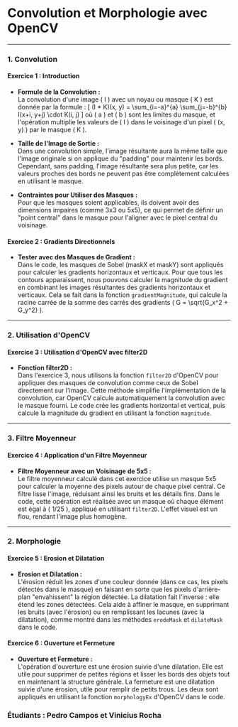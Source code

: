 # Convolution et Morphologie avec OpenCV

---

### 1. Convolution

#### Exercice 1 : Introduction

- **Formule de la Convolution :**  
  La convolution d'une image \( I \) avec un noyau ou masque \( K \) est donnée par la formule :
  \[
  (I * K)(x, y) = \sum_{i=-a}^{a} \sum_{j=-b}^{b} I(x+i, y+j) \cdot K(i, j)
  \]
  où \( a \) et \( b \) sont les limites du masque, et l'opération multiplie les valeurs de \( I \) dans le voisinage d'un pixel \( (x, y) \) par le masque \( K \).

- **Taille de l'Image de Sortie :**  
  Dans une convolution simple, l'image résultante aura la même taille que l'image originale si on applique du "padding" pour maintenir les bords. Cependant, sans padding, l'image résultante sera plus petite, car les valeurs proches des bords ne peuvent pas être complètement calculées en utilisant le masque.

- **Contraintes pour Utiliser des Masques :**  
  Pour que les masques soient applicables, ils doivent avoir des dimensions impaires (comme 3x3 ou 5x5), ce qui permet de définir un "point central" dans le masque pour l'aligner avec le pixel central du voisinage.

#### Exercice 2 : Gradients Directionnels

- **Tester avec des Masques de Gradient :**  
  Dans le code, les masques de Sobel (maskX et maskY) sont appliqués pour calculer les gradients horizontaux et verticaux. Pour que tous les contours apparaissent, nous pouvons calculer la magnitude du gradient en combinant les images résultantes des gradients horizontaux et verticaux. Cela se fait dans la fonction `gradientMagnitude`, qui calcule la racine carrée de la somme des carrés des gradients \( G = \sqrt{G_x^2 + G_y^2} \).

---

### 2. Utilisation d'OpenCV

#### Exercice 3 : Utilisation d'OpenCV avec filter2D

- **Fonction filter2D :**  
  Dans l'exercice 3, nous utilisons la fonction `filter2D` d'OpenCV pour appliquer des masques de convolution comme ceux de Sobel directement sur l'image. Cette méthode simplifie l'implémentation de la convolution, car OpenCV calcule automatiquement la convolution avec le masque fourni. Le code crée les gradients horizontal et vertical, puis calcule la magnitude du gradient en utilisant la fonction `magnitude`.

---

### 3. Filtre Moyenneur

#### Exercice 4 : Application d'un Filtre Moyenneur

- **Filtre Moyenneur avec un Voisinage de 5x5 :**  
  Le filtre moyenneur calculé dans cet exercice utilise un masque 5x5 pour calculer la moyenne des pixels autour de chaque pixel central. Ce filtre lisse l'image, réduisant ainsi les bruits et les détails fins. Dans le code, cette opération est réalisée avec un masque où chaque élément est égal à \( 1/25 \), appliqué en utilisant `filter2D`. L'effet visuel est un flou, rendant l'image plus homogène.

---

### 2. Morphologie

#### Exercice 5 : Erosion et Dilatation

- **Erosion et Dilatation :**  
  L'érosion réduit les zones d'une couleur donnée (dans ce cas, les pixels détectés dans le masque) en faisant en sorte que les pixels d'arrière-plan "envahissent" la région détectée. La dilatation fait l'inverse : elle étend les zones détectées. Cela aide à affiner le masque, en supprimant les bruits (avec l'érosion) ou en remplissant les lacunes (avec la dilatation), comme montré dans les méthodes `erodeMask` et `dilateMask` dans le code.

#### Exercice 6 : Ouverture et Fermeture

- **Ouverture et Fermeture :**  
  L'opération d'ouverture est une érosion suivie d'une dilatation. Elle est utile pour supprimer de petites régions et lisser les bords des objets tout en maintenant la structure générale. La fermeture est une dilatation suivie d'une érosion, utile pour remplir de petits trous. Les deux sont appliqués en utilisant la fonction `morphologyEx` d'OpenCV dans le code.

### Étudiants : Pedro Campos et Vinicius Rocha
